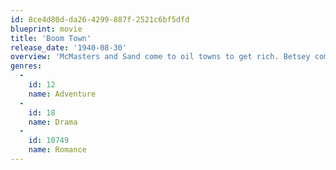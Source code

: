 ```yaml
---
id: 8ce4d80d-da26-4299-887f-2521c6bf5dfd
blueprint: movie
title: 'Boom Town'
release_date: '1940-08-30'
overview: 'McMasters and Sand come to oil towns to get rich. Betsey comes West intending to marry Sand but marries McMasters instead. Getting rich and losing it all teaches McMasters and Sand the value of personal ties.'
genres:
  -
    id: 12
    name: Adventure
  -
    id: 18
    name: Drama
  -
    id: 10749
    name: Romance
---
```

